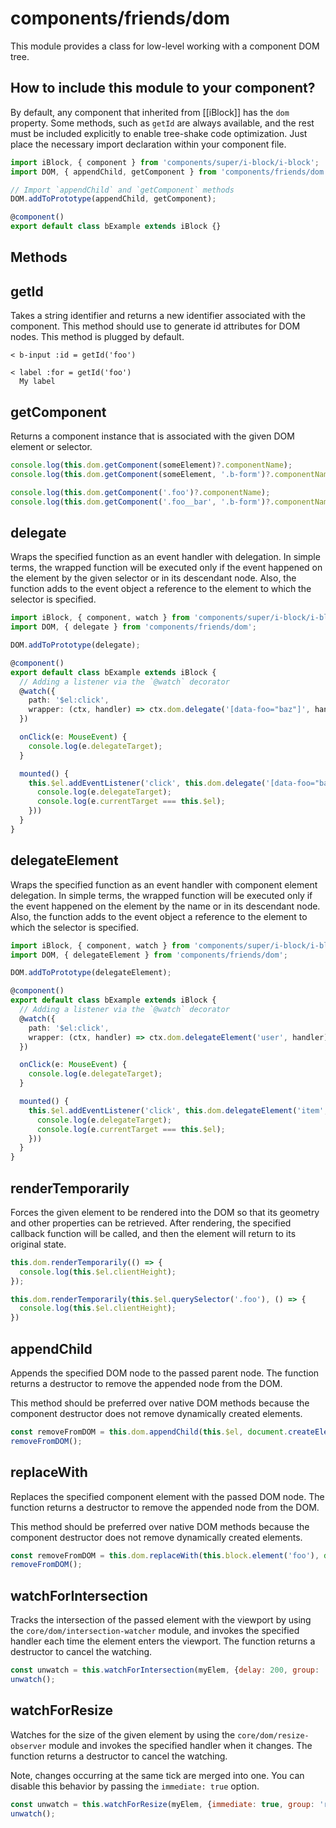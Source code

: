 # components/friends/dom

This module provides a class for low-level working with a component DOM tree.

## How to include this module to your component?

By default, any component that inherited from [[iBlock]] has the `dom` property.
Some methods, such as `getId` are always available, and the rest must be included explicitly to enable tree-shake code
optimization. Just place the necessary import declaration within your component file.

```typescript
import iBlock, { component } from 'components/super/i-block/i-block';
import DOM, { appendChild, getComponent } from 'components/friends/dom';

// Import `appendChild` and `getComponent` methods
DOM.addToPrototype(appendChild, getComponent);

@component()
export default class bExample extends iBlock {}
```

## Methods

## getId

Takes a string identifier and returns a new identifier associated with the component.
This method should use to generate id attributes for DOM nodes.
This method is plugged by default.

```
< b-input :id = getId('foo')

< label :for = getId('foo')
  My label
```

## getComponent

Returns a component instance that is associated with the given DOM element or selector.

```js
console.log(this.dom.getComponent(someElement)?.componentName);
console.log(this.dom.getComponent(someElement, '.b-form')?.componentName);

console.log(this.dom.getComponent('.foo')?.componentName);
console.log(this.dom.getComponent('.foo__bar', '.b-form')?.componentName);
```

## delegate

Wraps the specified function as an event handler with delegation.
In simple terms, the wrapped function will be executed only if the event happened on the element by the given
selector or in its descendant node. Also, the function adds to the event object a reference to the element to which
the selector is specified.

```typescript
import iBlock, { component, watch } from 'components/super/i-block/i-block';
import DOM, { delegate } from 'components/friends/dom';

DOM.addToPrototype(delegate);

@component()
export default class bExample extends iBlock {
  // Adding a listener via the `@watch` decorator
  @watch({
    path: '$el:click',
    wrapper: (ctx, handler) => ctx.dom.delegate('[data-foo="baz"]', handler)
  })

  onClick(e: MouseEvent) {
    console.log(e.delegateTarget);
  }

  mounted() {
    this.$el.addEventListener('click', this.dom.delegate('[data-foo="bar"]', (e: MouseEvent) => {
      console.log(e.delegateTarget);
      console.log(e.currentTarget === this.$el);
    }))
  }
}
```

## delegateElement

Wraps the specified function as an event handler with component element delegation.
In simple terms, the wrapped function will be executed only if the event happened on the element by the name or
in its descendant node. Also, the function adds to the event object a reference to the element to which the selector
is specified.

```typescript
import iBlock, { component, watch } from 'components/super/i-block/i-block';
import DOM, { delegateElement } from 'components/friends/dom';

DOM.addToPrototype(delegateElement);

@component()
export default class bExample extends iBlock {
  // Adding a listener via the `@watch` decorator
  @watch({
    path: '$el:click',
    wrapper: (ctx, handler) => ctx.dom.delegateElement('user', handler)
  })

  onClick(e: MouseEvent) {
    console.log(e.delegateTarget);
  }

  mounted() {
    this.$el.addEventListener('click', this.dom.delegateElement('item', (e: MouseEvent) => {
      console.log(e.delegateTarget);
      console.log(e.currentTarget === this.$el);
    }))
  }
}
```

## renderTemporarily

Forces the given element to be rendered into the DOM so that its geometry and other properties can be retrieved.
After rendering, the specified callback function will be called, and then the element will return to its original state.

```js
this.dom.renderTemporarily(() => {
  console.log(this.$el.clientHeight);
});

this.dom.renderTemporarily(this.$el.querySelector('.foo'), () => {
  console.log(this.$el.clientHeight);
})
```

## appendChild

Appends the specified DOM node to the passed parent node.
The function returns a destructor to remove the appended node from the DOM.

This method should be preferred over native DOM methods because the component destructor does not remove dynamically
created elements.

```js
const removeFromDOM = this.dom.appendChild(this.$el, document.createElement('button'));
removeFromDOM();
```

## replaceWith

Replaces the specified component element with the passed DOM node.
The function returns a destructor to remove the appended node from the DOM.

This method should be preferred over native DOM methods because the component destructor does not remove dynamically
created elements.

```js
const removeFromDOM = this.dom.replaceWith(this.block.element('foo'), document.createElement('button'));
removeFromDOM();
```

## watchForIntersection

Tracks the intersection of the passed element with the viewport by using the `core/dom/intersection-watcher` module,
and invokes the specified handler each time the element enters the viewport.
The function returns a destructor to cancel the watching.

```js
const unwatch = this.watchForIntersection(myElem, {delay: 200, group: 'inView'});
unwatch();
```

## watchForResize

Watches for the size of the given element by using the `core/dom/resize-observer` module and invokes the specified handler when it changes.
The function returns a destructor to cancel the watching.

Note, changes occurring at the same tick are merged into one.
You can disable this behavior by passing the `immediate: true` option.

```js
const unwatch = this.watchForResize(myElem, {immediate: true, group: 'resize'});
unwatch();
```
